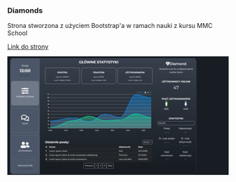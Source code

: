 ### Diamonds

Strona stworzona z użyciem Bootstrap'a w ramach nauki z kursu MMC School

[Link do strony](https://diamondsbootstrap3.netlify.app)

![Screenshot](diamondspreviev.jpg)

